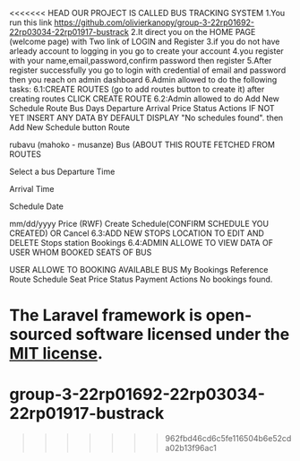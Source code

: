 <<<<<<< HEAD
OUR PROJECT IS CALLED BUS TRACKING SYSTEM
1.You run this link
https://github.com/olivierkanopy/group-3-22rp01692-22rp03034-22rp01917-bustrack
2.It direct you on the HOME PAGE (welcome page) with Two link of LOGIN and Register
3.if you do not have arleady account to logging in you go to create your account
4.you register with your name,email,password,confirm password then register
5.After register successfully you go to login with credential of email and password then you reach on admin dashboard
6.Admin allowed to do the following tasks:
6.1:CREATE ROUTES (go to add routes button to create it)
after creating routes CLICK CREATE ROUTE
6.2:Admin allowed to do Add New Schedule
Route	Bus	Days	Departure	Arrival	Price	Status	Actions
 IF NOT YET INSERT ANY DATA BY DEFAULT DISPLAY "No schedules found".
 then Add New Schedule button
Route

rubavu (mahoko - musanze)
Bus  (ABOUT THIS ROUTE FETCHED FROM  ROUTES 

Select a bus
Departure Time


Arrival Time


Schedule Date

mm/dd/yyyy
Price (RWF)
Create Schedule(CONFIRM SCHEDULE YOU CREATED) OR 
Cancel
6.3:ADD NEW STOPS LOCATION TO EDIT AND DELETE Stops station
Bookings
6.4:ADMIN ALLOWE TO VIEW DATA OF USER WHOM BOOKED SEATS OF BUS 


USER ALLOWE TO BOOKING AVAILABLE BUS My Bookings
Reference	Route	Schedule	Seat	Price	Status	Payment	Actions
No bookings found.



The Laravel framework is open-sourced software licensed under the [MIT license](https://opensource.org/licenses/MIT).
=======
# group-3-22rp01692-22rp03034-22rp01917-bustrack
>>>>>>> 962fbd46cd6c5fe116504b6e52cda02b13f96ac1
